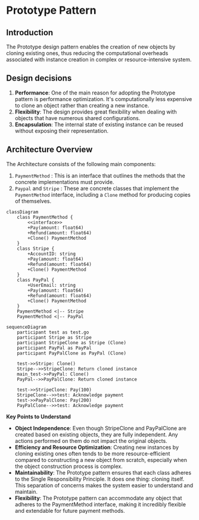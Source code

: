 # Prototype Pattern

## Introduction
The Prototype design pattern enables the creation of new objects by cloning existing ones, thus reducing the computational overheads associated with instance creation in complex or resource-intensive system.


## Design decisions
1. **Performance**: One of the main reason for adopting the Prototype pattern is performance optimization. It's computationally less expensive to clone an object rather than creating a new instance.
2. **Flexibility**: The design provides great flexibility when dealing with objects that have numerous shared configurations.
3. **Encapsulation**: The internal state of existing instance can be reused  without exposing their representation.

## Architecture Overview
The Architecture consists of the following main components:

1. `PaymentMethod` : This is an interface that outlines the methods that the concrete implementations must provide.
2. `Paypal` and `Stripe` : These are concrete classes that implement the  `PaymentMethod` interface, including a `Clone` method for producing copies of themselves. 


```mermaid
classDiagram
    class PaymentMethod {
        <<interface>>
        +Pay(amount: float64)
        +Refund(amount: float64)
        +Clone() PaymentMethod
    }
    class Stripe {
        +AccountID: string
        +Pay(amount: float64)
        +Refund(amount: float64)
        +Clone() PaymentMethod
    }
    class PayPal {
        +UserEmail: string
        +Pay(amount: float64)
        +Refund(amount: float64)
        +Clone() PaymentMethod
    }
    PaymentMethod <|-- Stripe
    PaymentMethod <|-- PayPal
```

```mermaid
sequenceDiagram
    participant test as test.go
    participant Stripe as Stripe
    participant StripeClone as Stripe (Clone)
    participant PayPal as PayPal
    participant PayPalClone as PayPal (Clone)

    test->>Stripe: Clone()
    Stripe-->>StripeClone: Return cloned instance
    main_test->>PayPal: Clone()
    PayPal-->>PayPalClone: Return cloned instance

    test->>StripeClone: Pay(100)
    StripeClone-->>test: Acknowledge payment
    test->>PayPalClone: Pay(200)
    PayPalClone-->>test: Acknowledge payment
```

**Key Points to Understand**
- **Object Independence**: Even though StripeClone and PayPalClone are created based on existing objects, they are fully independent. Any actions performed on them do not impact the original objects.
- **Efficiency and Resource Optimization**: Creating new instances by cloning existing ones often tends to be more resource-efficient compared to constructing a new object from scratch, especially when the object construction process is complex.
- **Maintainability**: The Prototype pattern ensures that each class adheres to the Single Responsibility Principle. It does one thing: cloning itself. This separation of concerns makes the system easier to understand and maintain.
- **Flexibility**: The Prototype pattern can accommodate any object that adheres to the PaymentMethod interface, making it incredibly flexible and extendable for future payment methods.